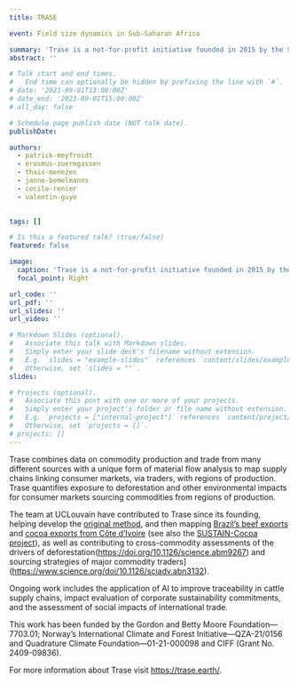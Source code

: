 ```yaml
---
title: TRASE

event: Field size dynamics in Sub-Saharan Africa 

summary: 'Trase is a not-for-profit initiative founded in 2015 by the Stockholm Environment Institute and Global Canopy to bring transparency to deforestation and agricultural commodity trade.'
abstract: ''

# Talk start and end times.
#   End time can optionally be hidden by prefixing the line with `#`.
# date: '2021-09-01T13:00:00Z'
# date_end: '2023-09-01T15:00:00Z'
# all_day: false

# Schedule page publish date (NOT talk date).
publishDate: 

authors: 
  - patrick-meyfroidt
  - erasmus-zuermgassen
  - thais-menezes
  - janne-bemelmanns
  - cecile-renier
  - valentin-guye
	

tags: []

# Is this a featured talk? (true/false)
featured: false

image:
  caption: 'Trase is a not-for-profit initiative founded in 2015 by the Stockholm Environment Institute and Global Canopy to bring transparency to deforestation and agricultural commodity trade.'
  focal_point: Right

url_code: ''
url_pdf: ''
url_slides: ''
url_video: ''

# Markdown Slides (optional).
#   Associate this talk with Markdown slides.
#   Simply enter your slide deck's filename without extension.
#   E.g. `slides = "example-slides"` references `content/slides/example-slides.md`.
#   Otherwise, set `slides = ""`.
slides:

# Projects (optional).
#   Associate this post with one or more of your projects.
#   Simply enter your project's folder or file name without extension.
#   E.g. `projects = ["internal-project"]` references `content/project/deep-learning/index.md`.
#   Otherwise, set `projects = []`.
# projects: []
---
```


Trase combines data on commodity production and trade from many different sources with a unique form of material flow analysis to map supply chains linking consumer markets, via traders, with regions of production. Trase quantifies exposure to deforestation and other environmental impacts for consumer markets sourcing commodities from regions of production.

The team at UCLouvain have contributed to Trase since its founding, helping develop the [original method](http://www.sciencedirect.com/science/article/pii/S0921800915000427), and then mapping [Brazil’s beef exports](https://www.pnas.org/doi/10.1073/pnas.2003270117) and [cocoa exports from Côte d’Ivoire](https://iopscience.iop.org/article/10.1088/1748-9326/acad8e) (see also the [SUSTAIN-Cocoa project](https://landsystems-lab.earth/project/sustaincocoa/)), as well as contributing to cross-commodity assessments of the drivers of deforestation(https://doi.org/10.1126/science.abm9267) and sourcing strategies of major commodity traders](https://www.science.org/doi/10.1126/sciadv.abn3132).

Ongoing work includes the application of AI to improve traceability in cattle supply chains, impact evaluation of corporate sustainability commitments, and the assessment of social impacts of international trade.

This work has been funded by the Gordon and Betty Moore Foundation— 7703.01; Norway’s International Climate and Forest Initiative—QZA-21/0156 and Quadrature Climate Foundation—01-21-000098 and CIFF (Grant No. 2409-09836).

For more information about Trase visit https://trase.earth/. 

